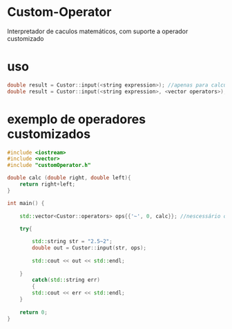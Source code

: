 # Custom-Operator
Interpretador de caculos matemáticos, com suporte a operador customizado

# uso
```cpp
double result = Custor::input(<string expression>); //apenas para calcular a expressão
double result = Custor::input(<string expression>, <vector operators>); //calcular expressão com operadores customizados
```

# exemplo de operadores customizados
```cpp
#include <iostream>
#include <vector>
#include "customOperator.h"

double calc (double right, double left){
	return right+left;
}

int main() {
  
	std::vector<Custor::operators> ops{{'~', 0, calc}}; //nescessário o caractere, a posição, e a função que irá lidar com o cálculo
  
	try{

		std::string str = "2.5~2";
		double out = Custor::input(str, ops);
    
		std::cout << out << std::endl;
    
	}
        catch(std::string err)
        {
		std::cout << err << std::endl;
	}
	
	return 0;
}
```
